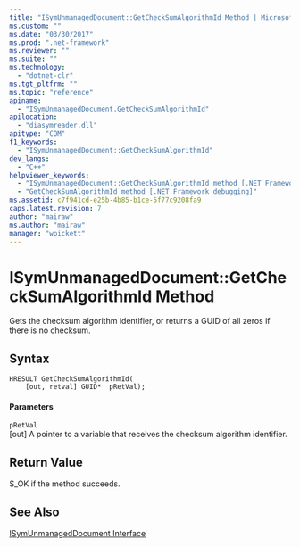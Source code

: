 ```yaml
---
title: "ISymUnmanagedDocument::GetCheckSumAlgorithmId Method | Microsoft Docs"
ms.custom: ""
ms.date: "03/30/2017"
ms.prod: ".net-framework"
ms.reviewer: ""
ms.suite: ""
ms.technology: 
  - "dotnet-clr"
ms.tgt_pltfrm: ""
ms.topic: "reference"
apiname: 
  - "ISymUnmanagedDocument.GetCheckSumAlgorithmId"
apilocation: 
  - "diasymreader.dll"
apitype: "COM"
f1_keywords: 
  - "ISymUnmanagedDocument::GetCheckSumAlgorithmId"
dev_langs: 
  - "C++"
helpviewer_keywords: 
  - "ISymUnmanagedDocument::GetCheckSumAlgorithmId method [.NET Framework debugging]"
  - "GetCheckSumAlgorithmId method [.NET Framework debugging]"
ms.assetid: c7f941cd-e25b-4b85-b1ce-5f77c9208fa9
caps.latest.revision: 7
author: "mairaw"
ms.author: "mairaw"
manager: "wpickett"
---
```

# ISymUnmanagedDocument::GetCheckSumAlgorithmId Method
Gets the checksum algorithm identifier, or returns a GUID of all zeros if there is no checksum.  
  
## Syntax  
  
```  
HRESULT GetCheckSumAlgorithmId(  
    [out, retval] GUID*  pRetVal);  
```  
  
#### Parameters  
 `pRetVal`  
 [out] A pointer to a variable that receives the checksum algorithm identifier.  
  
## Return Value  
 S_OK if the method succeeds.  
  
## See Also  
 [ISymUnmanagedDocument Interface](../../../../docs/framework/unmanaged-api/diagnostics/isymunmanageddocument-interface.md)